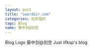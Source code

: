 ```yaml
---
layout: post
title: "swordair.com"
categories: 社区组织
tags: Blog
name: 葵中剑@剑空
---
```


Blog Logo 葵中剑@剑空 Just iifksp's blog<!--break-->